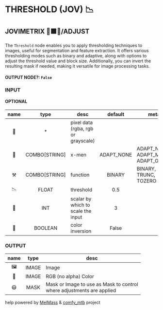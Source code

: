 # THRESHOLD (JOV) 📉

## JOVIMETRIX 🔺🟩🔵/ADJUST

The `Threshold` node enables you to apply thresholding techniques to images, useful for segmentation and feature extraction. It offers various thresholding modes such as binary and adaptive, along with options to adjust the threshold value and block size. Additionally, you can invert the resulting mask if needed, making it versatile for image processing tasks.

#### OUTPUT NODE?: `False`

### INPUT

#### OPTIONAL

name|type|desc|default|meta
:---:|:---:|---|:---:|---
👾| * | pixel data (rgba, rgb or grayscale) |  | 
🧬| COMBO[STRING] | x-men | ADAPT_NONE | ADAPT_NONE, ADAPT_MEAN, ADAPT_GAUSS
⚒️| COMBO[STRING] | function | BINARY | BINARY, TRUNC, TOZERO
📉| FLOAT | threshold | 0.5 | 
📏| INT | scalar by which to scale the input | 3 | 
🔳| BOOLEAN | color inversion | False | 

### OUTPUT

name|type|desc
:---:|:---:|---
🖼️| IMAGE | Image 
🌈| IMAGE | RGB (no alpha) Color 
😷| MASK | Mask or Image to use as Mask to control<br>where adjustments are applied 

help powered by [MelMass](https://github.com/melMass) & [comfy_mtb](https://github.com/melMass/comfy_mtb) project